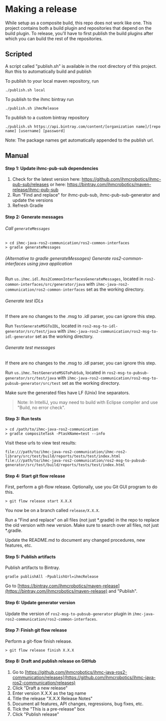 # Making a release


While setup as a composite build, this repo does not work like one. This project contains both a build plugin and repositories that depend on the build plugin. To release, you'll have to first publish the build plugins after which you can build the rest of the repositories.

## Scripted

A script called "publish.sh" is available in the root directory of this project. Run this to automatically build and publish 


To publish to your local maven repository, run

```
./publish.sh local
```

To publish to the ihmc bintray run

```
./publish.sh ihmcRelease
```

To publish to a custom bintray repository

```
./publish.sh https://api.bintray.com/content/[organization name]/[repo name] [username] [password]
```
Note: The package names get automatically appended to the publish url.

## Manual



#### Step 1: Update ihmc-pub-sub dependencies

1. Check for the latest version here: https://github.com/ihmcrobotics/ihmc-pub-sub/releases or here: https://bintray.com/ihmcrobotics/maven-release/ihmc-pub-sub
1. Run "Find and replace" for ihmc-pub-sub, ihmc-pub-sub-generator and update the versions
1. Refresh Gradle

#### Step 2: Generate messages

###### Call `generateMessages`

```
> cd ihmc-java-ros2-communication/ros2-common-interfaces
> gradle generateMessages
```

###### (Alternative to gradle generateMessages) Generate ros2-common-interfaces using java application

Run `us.ihmc.idl.Ros2CommonInterfacesGenerateMessages`, 
located in `ros2-common-interfaces/src/generator/java` 
with `ihmc-java-ros2-communication/ros2-common-interfaces` set as the working directory.


###### Generate test IDLs

If there are no changes to the .msg to .idl parser, you can ignore this step.

Run `TestGenerateMSGToIDL`, 
located in `ros2-msg-to-idl-generator/src/test/java` 
with `ihmc-java-ros2-communication/ros2-msg-to-idl-generator` set as the working directory.

###### Generate test messages

If there are no changes to the .msg to .idl parser, you can ignore this step.

Run `us.ihmc.TestGenerateMSGToPubSub`, 
located in `ros2-msg-to-pubsub-generator/src/test/java` 
with `ihmc-java-ros2-communication/ros2-msg-to-pubsub-generator/src/test` set as the working directory.

Make sure the generated files have LF (Unix) line separators.


> Note: In IntelliJ, you may need to build with Eclipse compiler and use "Build, no error check".

#### Step 3: Run tests

```
> cd /path/to/ihmc-java-ros2-communication
> gradle compositeTask -PtaskName=test --info
```
Visit these urls to view test results:

```
file:///path/to/ihmc-java-ros2-communication/ihmc-ros2-library/src/test/build/reports/tests/test/index.html
file:///path/to/ihmc-java-ros2-communication/ros2-msg-to-pubsub-generator/src/test/build/reports/tests/test/index.html
```

#### Step 4: Start git flow release

First, perform a git-flow release. Optionally, use you Git GUI program to do this.

```
> git flow release start X.X.X
```

You now be on a branch called `release/X.X.X`.

Run a "Find and replace" on all files (not just *.gradle) in the repo to replace the old version with new version. Make sure to search over all files, not just *.gradle.

Update the README.md to document any changed procedures, new features, etc.

#### Step 5: Publish artifacts

Publish artifacts to Bintray.

`gradle publishAll -PpublishUrl=ihmcRelease`

Go to [https://bintray.com/ihmcrobotics/maven-release](https://bintray.com/ihmcrobotics/maven-release) and "Publish".

#### Step 6: Update generator version

Update the version of `ros2-msg-to-pubsub-generator` plugin in `ihmc-java-ros2-communication/ros2-common-interfaces`.

#### Step 7: Finish git flow release

Perform a git-flow finish release.

```
> git flow release finish X.X.X
```

#### Step 8: Draft and publish release on GitHub

1. Go to [https://github.com/ihmcrobotics/ihmc-java-ros2-communication/releases](https://github.com/ihmcrobotics/ihmc-java-ros2-communication/releases)
1. Click "Draft a new release"
1. Enter version X.X.X as the tag name
1. Title the release "X.X.X Release Notes"
1. Document all features, API changes, regressions, bug fixes, etc.
1. Tick the "This is a pre-release" box
1. Click "Publish release"
